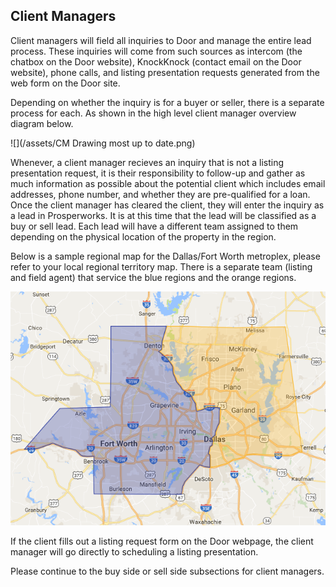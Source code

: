 ## Client Managers

Client managers will field all inquiries to Door and manage the entire lead process. These inquiries will come from such sources as intercom \(the chatbox on the Door website\), KnockKnock \(contact email on the Door website\), phone calls, and listing presentation requests generated from the web form on the Door site.

Depending on whether the inquiry is for a buyer or seller, there is a separate process for each. As shown in the high level client manager overview diagram below.

![](/assets/CM Drawing most up to date.png)

Whenever, a client manager recieves an inquiry that is not a listing presentation request, it is their responsibility to follow-up and gather as much information as possible about the potential client which includes email addresses, phone number, and whether they are pre-qualified for a loan. Once the client manager has cleared the client, they will enter the inquiry as a lead in Prosperworks. It is at this time that the lead will be classified as a buy or sell lead. Each lead will have a different team assigned to them depending on the physical location of the property in the region.

Below is a sample regional map for the Dallas/Fort Worth metroplex, please refer to your local regional territory map. There is a separate team \(listing and field agent\) that service the blue regions and the orange regions.

![](/assets/territory.png)

If the client fills out a listing request form on the Door webpage, the client manager will go directly to scheduling a listing presentation.

Please continue to the buy side or sell side subsections for client managers.

